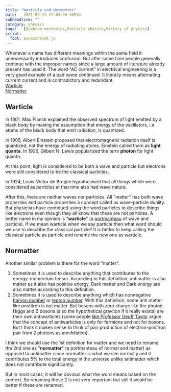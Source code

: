 ```yaml
---
title: "Warticle and Normatter"
date:   2021-08-23 13:03:00 +0530
subheadline: ""
category: physics
tags:   [Quantum mechanics,Particle physics,History of physics]
script:
  foot: bookmarklet.js
---
```

Whenever a name has different meanings within the same field  it unnecessarily introduces confusion. But after some time people generally continue with the improper names since a large amount of literature already present has used it.<!--more--> The word "AC current" in electrical engineering is a very good example of a bad name continued. It literally means alternating current current and is contradictory and redundant.<br>
[Warticle](#warticle)<br>
[Normatter](#normatter)<br>
## Warticle
In 1901, Max Planck explained the observed spectrum of light emitted by a black body by making the assumption that energy of the oscillators, i.e. atoms of the black body that emit radiation, is quantized.

In 1905, Albert Einstein proposed that electromagnetic radiation itself is quantized, not the energy of radiating atoms. Einstein called them as **light quanta**. In 1926, Gilbert N. Lewis popularized the term **photon** for light quanta.

At this point, light is considered to be both a wave and particle but electrons were still considered to be the classical particles.

In 1924, Louis-Victor de Broglie hypothesised that all things which were considered as particles at that time also had wave nature.

After this, there are neither waves nor particles. All "matter" has both wave properties and particle properties a concept called as wave–particle duality. But physicists have continued using the word particles to describe things like electrons even though they all know that these are not particles. A better name in my opinion is "**warticle**" (a [portmanteau](https://en.wikipedia.org/wiki/Portmanteau) of wave and particle). If we mean warticle when we say particle then what word should we use to describe the classical particle? It is better to keep calling the classical particle as particle and rename the new one as warticle.

## Normatter
Another similar problem is there for the word "matter". 
1. Sometimes it is used to describe anything that contributes to the energy–momentum tensor. According to this definition, antimatter is also matter as it also has positive energy. Dark matter and Dark energy are also matter according to this definition.
2. Sometimes it is used to describe anything which has nonnegative [baryon number](https://en.wikipedia.org/wiki/Baryon_number) or [lepton number](https://en.wikipedia.org/wiki/Lepton_number). With this definition, some anti matter like postitron is not matter. But bosons with zero charge like the photon, Higgs and Z bosons (also the hypothetical graviton if it really exists) are their own antiwarticles (some people [like Professor Geoff Taylor](https://www.abc.net.au/science/articles/2012/10/10/3607034.htm) argue that the concept of antiwarticles is only for fermions and not for bosons. But I think it makes sense to think of pair production of electron-positron pair from 2 photons as annihilation).

I think we should use the 1st definition for matter and we need to rename the 2nd one as "**normatter**" (a portmanteau of normal and matter) as opposed to antimatter since normatter is what we see normally and it contributes 5% to the total energy in the universe unlike antimatter which does not contribute significantly.

But in most cases, it will be obvious what the word means based on the context. So renaming these 2 is not very important but still it would be better if these are renamed.